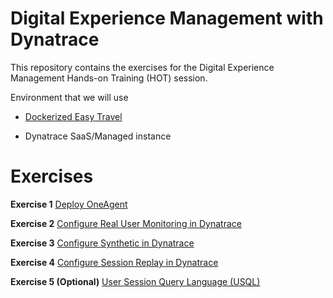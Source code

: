 # Digital Experience Management with Dynatrace
This repository contains the exercises for the Digital Experience Management Hands-on Training (HOT) session.

Environment that we will use

* [Dockerized Easy Travel](https://github.com/Dynatrace/easyTravel-Docker)

* Dynatrace SaaS/Managed instance

# Exercises

**Exercise 1** [Deploy OneAgent](/ex1)

**Exercise 2** [Configure Real User Monitoring in Dynatrace](/ex2)

**Exercise 3** [Configure Synthetic in Dynatrace](/ex3)

**Exercise 4** [Configure Session Replay in Dynatrace](/ex4)

**Exercise 5 (Optional)** [User Session Query Language (USQL)](/ex5)
